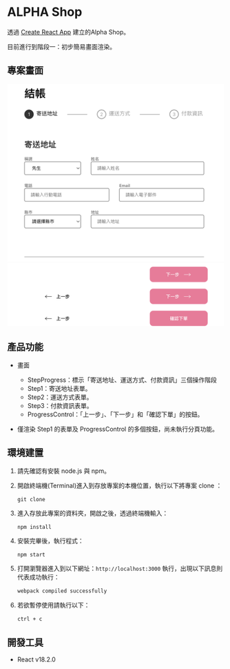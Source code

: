 # ALPHA Shop

透過 [Create React App](https://github.com/facebook/create-react-app) 建立的Alpha Shop。

目前進行到階段一：初步簡易畫面渲染。

## 專案畫面
![image](images/screenshot-step-1.png)
![image](images/screenshot-step-btn.png)

## 產品功能
- 畫面
  - StepProgress：標示「寄送地址、運送方式、付款資訊」三個操作階段
  - Step1：寄送地址表單。
  - Step2：運送方式表單。
  - Step3：付款資訊表單。
  - ProgressControl：「上一步」、「下一步」和「確認下單」的按鈕。

- 僅渲染 Step1 的表單及 ProgressControl 的多個按鈕，尚未執行分頁功能。

## 環境建置
1. 請先確認有安裝 node.js 與 npm。
2. 開啟終端機(Terminal)進入到存放專案的本機位置，執行以下將專案 clone ： 

    ```
    git clone 
    ```
3. 進入存放此專案的資料夾，開啟之後，透過終端機輸入：

   ```bash
   npm install
   ```

4. 安裝完畢後，執行程式：
    ```
    npm start
    ```

5. 打開瀏覽器進入到以下網址：`http://localhost:3000` 執行，出現以下訊息則代表成功執行：

   ```bash
   webpack compiled successfully
   ```
    

6. 若欲暫停使用請執行以下：

   ```bash
   ctrl + c
   ```
  
## 開發工具
- React v18.2.0